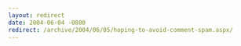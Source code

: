 ```yaml
---
layout: redirect
date: 2004-06-04 -0800
redirect: /archive/2004/06/05/hoping-to-avoid-comment-spam.aspx/
---
```

